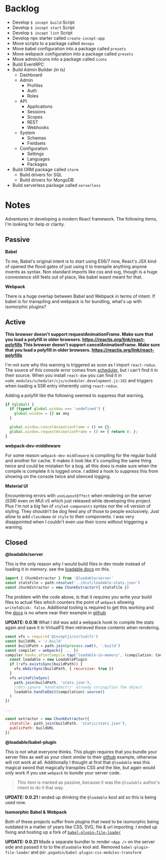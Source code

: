 # Backlog

 - Develop `$ incept build` Script
 - Develop `$ incept start` Script
 - Develop `$ incept lint` Script
 - Develop npx starter called `create-incept-app`
 - Move scripts to a package called `devops`
 - Move babel configuration into a package called `presets`
 - Move webpack configuration into a package called `presets`
 - Move admin/icons into a package called `icons`
 - Build EventRPC
 - Build Admin Builder *(in ts)*
   - Dashboard
   - Admin
     - Profiles
     - Auth
     - Roles
   - API
     - Applications
     - Sessions
     - Scopes
     - REST
     - Webhooks
   - System
     - Schemas
     - Fieldsets
   - Configuration
     - Settings
     - Languages
     - Packages 
  - Build ORM package called `storm`
    - Build drivers for SQL
    - Build drivers for MongoDB
  - Build serverless package called `serverless`

# Notes

Adventures in developing a modern React framework. The following items,
I'm looking for help or clarity.

## Passive

**Babel**

To me, Babel's original intent is to start using ES6/7 now, React's JSX
kind of opened the flood gates of just using it to transpile anything 
anyone invents as syntax. Non standard imports like css and svg, though 
is a huge convenience still feels out of place, like babel wasnt meant 
for that.

**Webpack**

There is a huge overlap between Babel and Webpack in terms of intent. 
If babel is for transpiling and webpack is for bundling, what's up 
with isomorphic plugins?

## Active

**This browser doesn't support requestAnimationFrame. Make sure that you load a polyfill in older browsers. https://reactjs.org/link/react-polyfills**
**This browser doesn't support cancelAnimationFrame. Make sure that you load a polyfill in older browsers. https://reactjs.org/link/react-polyfills**

I'm not sure why this warning is triggered as soon as I import 
`react-redux`. The source of this console error comes from 
[scheduler](https://github.com/facebook/react/tree/main/packages/scheduler),
but i can't find it in their source. When you install `react-dom` you can 
find it in `node_modules/scheduler/cjs/scheduler.development.js:102` and
triggers when loading a SSR entry inherently using `react-redux`.

Adding a polyfill like the following seemed to suppress that warning.

```js
if (global) {
  if (typeof global.window === 'undefined') {
    global.window = {} as any
  }

  global.window.cancelAnimationFrame = () => {};
  global.window.requestAnimationFrame = () => { return 0; };
}
```

**webpack-dev-middleware**

For some reason `webpack-dev-middleware` is compiling for the 
regular build and another for cache. It makes it look like it's 
compiling the same thing twice and could be mistaken for a bug.
all this does is make sure when the compile is complete it is 
logged once. I added a hook to suppress this from showing on the 
console twice and silenced logging.

**Material UI**

Encountering errors with `useLayoutEffect` when rendering on the server
*(SSR)* even on MUI v5 which just released while developing this 
project. Plus I'm not a big fan of `styled-components` syntax nor the
v4 version of styling. They shouldn't be dog feed any of those to people 
exclusively. Just allow to add `className` or `style` to their 
components. I was very disappointed when I couldn't even use their 
icons without triggering a warning.

## Closed

**@loadable/server**

This is the only reason why I would build files in dev mode instead of 
loading it in memory. see the 
[loadable docs](https://loadable-components.com/docs/api-loadable-server/) 
on this.

```js
import { ChunkExtractor } from '@loadable/server'
const statsFile = path.resolve('../dist/loadable-stats.json')
const chunkExtractor = new ChunkExtractor({ statsFile })
```

The problem with the code above, is that it requires you write your 
build files to actual files which counters the point of `webpack` 
allowing `writeToDisk: false`. Additional tooling is required to get 
this working and the 
[docs](https://loadable-components.com/docs/server-side-rendering/) is 
no where near their example in 
[github](https://github.com/gregberge/loadable-components/tree/main/examples/server-side-rendering)

**UPDATE: 0.0.16** What I did was add a webpack hook to compile the 
stats again and save it in VirtualFS then retrieved those contents when 
rendering.

```js
const vfs = require('@inceptjs/virtualfs')
const buildURL = '/.build'
const buildPath = path.join(process.cwd(), '.build')
const compiler = webpack({ ... })
compiler.hooks.afterCompile.tap('loadable-in-memory', (compilation: Compilation) => {
  const loadable = new LoadablePlugin
  if (!vfs.existsSync(buildPath)) {
    vfs.mkdirSync(buildPath, { recursive: true })
  }
  vfs.writeFileSync(
    path.join(buildPath, 'stats.json'), 
    //@ts-ignore `handleEmit()` already stringifies the object
    loadable.handleEmit(compilation).source()
  )
})

...

const extractor = new ChunkExtractor({ 
  statsFile: path.join(buildPath, 'static/stats.json'),
  publicPath: buildURL
})
```

**@loadable/babel-plugin**

This is not what everyone thinks. This plugin requires that you bundle 
your server files as well as your client similar to their 
[github](https://github.com/gregberge/loadable-components/tree/main/examples/server-side-rendering)
example, otherwise will not work at all. Additionally I thought at 
first that `@loadable` was this magical sword that magically transpiles 
CSS and the like, but again would only work if you use `webpack` to 
bundle your server code. 

> This item is marked as passive, because it was the `@loadable` 
author's intent to do it that way.

**UPDATE: 0.0.21** I ended up drinking the `@loadable` kool aid so this 
is being used now. 

**Isomorphic Babel & Webpack**

Both of these projects suffer from plugins that need to be isomorphic 
being outdated in a matter of years like CSS, SVG, file & url importing.
I ended up fixing and hosting up a fork of 
[`babel-plugin-file-loader`](https://github.com/cblanquera/babel-plugin-file-loader)

**UPDATE: 0.0.21** Made a separate bundler to render `<App />` on the 
server side and passed it to to the `@loadable` kool aid. Removed 
`babel-plugin-file-loader` and `@dr.pogodin/babel-plugin-css-modules-transform` 